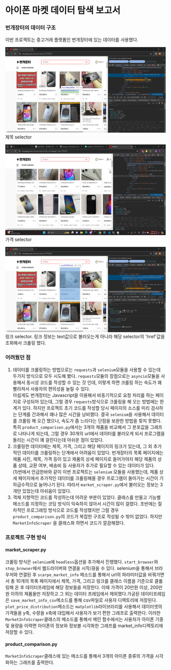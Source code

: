 # 아이폰 마켓 데이터 탐색 보고서

### 번개장터의 데이터 구조

이번 프로젝트는 중고거래 플랫폼인 번개장터에 있는 데이터를 사용했다. 
<p align="center">

![title](./title_class.png)
제목 selector

![price](./price_class.png)
가격 selector

![link](./link_class.png)
링크 selector. 링크 정보는 text값으로 불러오는게 아니라 해당 selector의 'href'값을 조회해서 크롤링 했다.
</p>

### 어려웠던 점

1. 데이터를 크롤링하는 방법으로는 `requests`과 `selenium`모듈을 사용할 수 있는데 두가지 방식으로 모두 시도해 봤다. `requests`모듈의 장점으로는 `asyncio`모듈을 사용해서 동시성 코드를 작성할 수 있는 것 인데, 이렇게 하면 크롤링 하는 속도가 꽤 빨라져서 사용자의 편의성을 늘릴 수 있다. <br> 
아쉽게도 번개장터는 Javascript을 이용해서 비동기적으로 요청 처리를 하는 페이지로 구성되어 있는데, 그럴 경우 `requests`방식으로 크롤링을 해 오는 방법에는 한계가 있다. 하지만 프로젝트 초기 코드를 작성할 당시 페이지의 소스를 미리 검사하는 단계를 간과해서 꽤나 많은 시간을 낭비했다. 결국 `selenium`을 사용해서 데이터를 크롤링 해 오긴 했으나, 속도가 좀 느리다는 단점을 보완한 방법을 찾지 못했다. 특히 `product_comparison.py`에서는 3개의 제품을 비교해서 그 분포값을 그래프로 나타나게 되는데, 그럴 경우 30개의 url에서 데이터를 불러오게 되서 프로그램을 돌리는 시간이 꽤 걸린다는데 아쉬운 점이 있었다. <br>
2. 크롤링한 데이터에는 제목, 가격, 그리고 해당 페이지의 링크가 있는데, 그 외 추가적인 데이터를 크롤링하는 단계에서 어려움이 있었다. 번개장터의 목록 페이지에는 제품 사진, 제목, 가격 등이 있고 제품의 상세 페이지로 들어가야지 해당 제품의 상품 상태, 교환 여부, 배송비 등 사용자가 추가로 필요할 수 있는 데이터가 있다.<br> 
(1)번에서 언급한바와 같이 이번 프로젝트는 `selenium` 모듈을 사용했는데, 제품 상세 페이지에서 추가적인 데이터를 크롤링해올 경우 프로그램이 돌아가는 시간이 기하급수적으로 늘어나기 된다. 따라서 `market_scraper.py`에서 불러오는 정보는 3개만 있었는데 아쉬움이 있었다.
3. 객체 지향적인 코드를 작성하는데 어려운 부분이 있었다. 클래스를 만들고 기능별 메소드를 지정하는 코딩 방식이 익숙하지 않아서 시간이 많이 걸렸다. 초반에는 절차적인 프로그래밍 방식으로 코드를 작성했지만 그럴 경우 `product_comparison.py`의 코드가 복잡한 구조로 작성될 수 밖어 없었다. 하지만 `MarketInfoScraper` 을 클래스화 하면서 코드가 깔끔해졌다.

### 프로젝트 구현 방식

#### market_scraper.py

크롤링 방식은 `selenium`에 `headless`옵션을 추가해서 진행했다. `start_browser`와 `stop_browser`에서 웹드라이버와 연결을 시작/끊을 수 있다. selenium을 통해서 브라우저와 연결된 후 `scarpe_market_info` 메소드를 통해서 url의 파라미터값을 바꿔가면서 총 10개의 목록 페이지에서 제목, 가격, 그리고 링크를 클래스 이름을 기준으로 클롤링해 온 후 데이터프레임에 해당 정보들을 저장한다. 이때 가격이 20만원 이상, 200만원 이하의 제품들만 저장하고 그 외는 데이터 프레임에서 제외했다.가공된 데이터프레임은 `save_market_info_csv`메소드를 통해 csv파일로 사용자 디렉토리에 저장된다. `plot_price_distribution`메소드는 `matplotlib`라이브러리를 사용해서 데이터셋의 가격들을 y축, 수량을 x축에 대입해서 사용자가 보기 편한 그래프로 출력한다. 이러한 `MarketInfoScraper`클래스의 메소드를 통해서 메인 함수에서는 사용자가 아이폰 기종 및 용량을 이력면 아이폰의 정보와 정보블 시각화한 그래프를 market_info디렉토리에 저장할 수 있다. 

#### product_comparison.py

`MarketInfoScraper`클래스에 있는 메소드를 통해서 3개의 아이폰 종류의 가격을 시각화하는 그래프를 출력한다.


